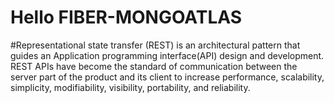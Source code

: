 # Hello FIBER-MONGOATLAS
#Representational state transfer (REST) is an architectural pattern that guides an Application programming interface(API) design and development. REST APIs have become the standard of communication between the server part of the product and its client to increase performance, scalability, simplicity, modifiability, visibility, portability, and reliability.

